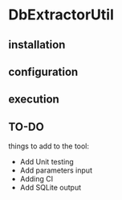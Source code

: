 # DbExtractorUtil

## installation
## configuration
## execution

## TO-DO

things to add to the tool:

- Add Unit testing
- Add parameters input
- Adding CI
- Add SQLite output
